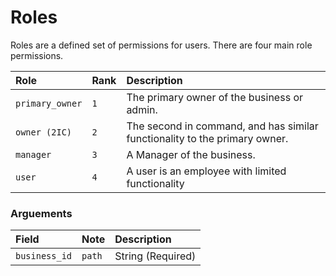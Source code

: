# Roles

Roles are a defined set of permissions for users. There are four main role permissions. 


| Role              | Rank       | Description                                                 |
|:-------------------|:-----------|:------------------------------------------------------------|
| `primary_owner`            |      `1`      | The primary owner of the business or admin.  |
| `owner (2IC)`            |      `2`      | The second in command, and has similar functionality to the primary owner.   |
| `manager`            |      `3`      | A Manager of the business.    |
| `user`            |      `4`      | A user is an employee with limited functionality    |

### Arguements

| Field              | Note       | Description                                                 |
|:-------------------|:-----------|:------------------------------------------------------------|
| `business_id`            |      `path`      | String (Required)   |

